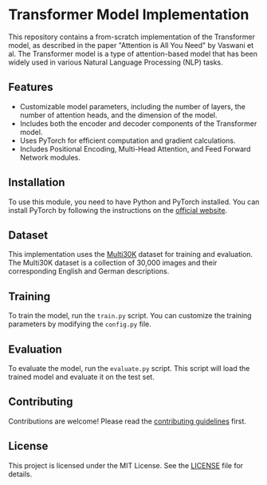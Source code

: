 # Transformer Model Implementation

This repository contains a from-scratch implementation of the Transformer model, as described in the paper "Attention is All You Need" by Vaswani et al. The Transformer model is a type of attention-based model that has been widely used in various Natural Language Processing (NLP) tasks.

## Features

- Customizable model parameters, including the number of layers, the number of attention heads, and the dimension of the model.
- Includes both the encoder and decoder components of the Transformer model.
- Uses PyTorch for efficient computation and gradient calculations.
- Includes Positional Encoding, Multi-Head Attention, and Feed Forward Network modules.

## Installation

To use this module, you need to have Python and PyTorch installed. You can install PyTorch by following the instructions on the [official website](https://pytorch.org/).

## Dataset

This implementation uses the [Multi30K](https://github.com/multi30k/dataset) dataset for training and evaluation. The Multi30K dataset is a collection of 30,000 images and their corresponding English and German descriptions.

## Training

To train the model, run the `train.py` script. You can customize the training parameters by modifying the `config.py` file.

## Evaluation

To evaluate the model, run the `evaluate.py` script. This script will load the trained model and evaluate it on the test set.

## Contributing

Contributions are welcome! Please read the [contributing guidelines](CONTRIBUTING.md) first.

## License

This project is licensed under the MIT License. See the [LICENSE](LICENSE.md) file for details.

